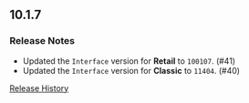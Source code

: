 ## 10.1.7

### Release Notes

- Updated the `Interface` version for **Retail** to `100107`. (#41)
- Updated the `Interface` version for **Classic** to `11404`. (#40)

[Release History](https://github.com/SFX-WoW/Masque_Entropy/wiki/History)
